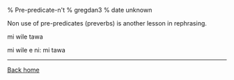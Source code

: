 % Pre-predicate-n't
% gregdan3
% date unknown

Non use of pre-predicates (preverbs) is another lesson in rephrasing.

mi wile tawa

mi wile e ni: mi tawa

---

[Back home](/toki-pona/)
